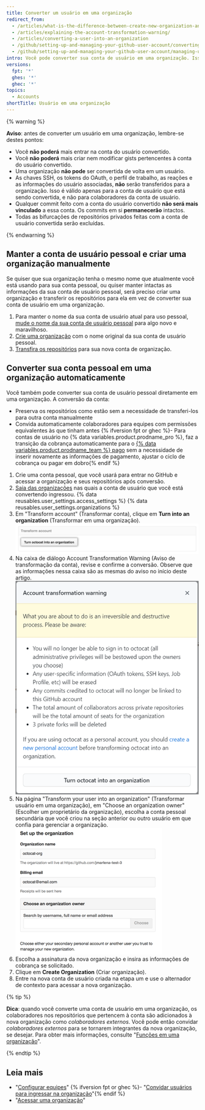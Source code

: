 ```yaml
---
title: Converter um usuário em uma organização
redirect_from:
  - /articles/what-is-the-difference-between-create-new-organization-and-turn-account-into-an-organization/
  - /articles/explaining-the-account-transformation-warning/
  - /articles/converting-a-user-into-an-organization
  - /github/setting-up-and-managing-your-github-user-account/converting-a-user-into-an-organization
  - /github/setting-up-and-managing-your-github-user-account/managing-user-account-settings/converting-a-user-into-an-organization
intro: Você pode converter sua conta de usuário em uma organização. Isso permite permissões mais granulares para repositórios que pertencem à organização.
versions:
  fpt: '*'
  ghes: '*'
  ghec: '*'
topics:
  - Accounts
shortTitle: Usuário em uma organização
---
```


{% warning %}

**Aviso**: antes de converter um usuário em uma organização, lembre-se destes pontos:

 - Você **não poderá** mais entrar na conta do usuário convertido.
 - Você **não poderá** mais criar nem modificar gists pertencentes à conta do usuário convertido.
 - Uma organização **não pode** ser convertida de volta em um usuário.
 - As chaves SSH, os tokens do OAuth, o perfil de trabalho, as reações e as informações do usuário associadas, **não** serão transferidos para a organização. Isso é válido apenas para a conta de usuário que está sendo convertida, e não para colaboradores da conta de usuário.
 - Qualquer commit feito com a conta do usuário convertido **não será mais vinculado** a essa conta. Os commits em si **permanecerão** intactos.
 - Todas as bifurcações de repositórios privados feitas com a conta de usuário convertida serão excluídas.

{% endwarning %}

## Manter a conta de usuário pessoal e criar uma organização manualmente

Se quiser que sua organização tenha o mesmo nome que atualmente você está usando para sua conta pessoal, ou quiser manter intactas as informações da sua conta de usuário pessoal, será preciso criar uma organização e transferir os repositórios para ela em vez de converter sua conta de usuário em uma organização.

1. Para manter o nome da sua conta de usuário atual para uso pessoal, [mude o nome da sua conta de usuário pessoal](/articles/changing-your-github-username) para algo novo e maravilhoso.
2. [Crie uma organização](/articles/creating-a-new-organization-from-scratch) com o nome original da sua conta de usuário pessoal.
3. [Transfira os repositórios](/articles/transferring-a-repository) para sua nova conta de organização.

## Converter sua conta pessoal em uma organização automaticamente

Você também pode converter sua conta de usuário pessoal diretamente em uma organização. A conversão da conta:
 - Preserva os repositórios como estão sem a necessidade de transferi-los para outra conta manualmente
 - Convida automaticamente colaboradores para equipes com permissões equivalentes às que tinham antes
 {% ifversion fpt or ghec %}- Para contas de usuário no {% data variables.product.prodname_pro %}, faz a transição da cobrança automaticamente para o [{% data variables.product.prodname_team %} pago](/articles/about-billing-for-github-accounts) sem a necessidade de inserir novamente as informações de pagamento, ajustar o ciclo de cobrança ou pagar em dobro{% endif %}

1. Crie uma conta pessoal, que você usará para entrar no GitHub e acessar a organização e seus repositórios após conversão.
2.  [Saia das organizações](/articles/removing-yourself-from-an-organization) nas quais a conta de usuário que você está convertendo ingressou.
{% data reusables.user_settings.access_settings %}
{% data reusables.user_settings.organizations %}
5. Em "Transform account" (Transformar conta), clique em **Turn <username> into an organization** (Transformar <username> em uma organização). ![Botão de conversão da organização](/assets/images/help/settings/convert-to-organization.png)
6. Na caixa de diálogo Account Transformation Warning (Aviso de transformação da conta), revise e confirme a conversão. Observe que as informações nessa caixa são as mesmas do aviso no início deste artigo. ![Aviso de conversão](/assets/images/help/organizations/organization-account-transformation-warning.png)
7. Na página "Transform your user into an organization" (Transformar usuário em uma organização), em "Choose an organization owner" (Escolher um proprietário da organização), escolha a conta pessoal secundária que você criou na seção anterior ou outro usuário em que confia para gerenciar a organização. ![Página Add organization owner (Adicionar proprietário da organização)](/assets/images/help/organizations/organization-add-owner.png)
8. Escolha a assinatura da nova organização e insira as informações de cobrança se solicitado.
9. Clique em **Create Organization** (Criar organização).
10. Entre na nova conta de usuário criada na etapa um e use o alternador de contexto para acessar a nova organização.

{% tip %}

**Dica**: quando você converte uma conta de usuário em uma organização, os colaboradores nos repositórios que pertencem à conta são adicionados à nova organização como *colaboradores externos*. Você pode então convidar *colaboradores externos* para se tornarem integrantes da nova organização, se desejar. Para obter mais informações, consulte "[Funções em uma organização](/organizations/managing-peoples-access-to-your-organization-with-roles/roles-in-an-organization#outside-collaborators)".

{% endtip %}

## Leia mais
- "[Configurar equipes](/articles/setting-up-teams)"
{% ifversion fpt or ghec %}- "[Convidar usuários para ingressar na organização](/articles/inviting-users-to-join-your-organization)"{% endif %}
- "[Acessar uma organização](/articles/accessing-an-organization)"
